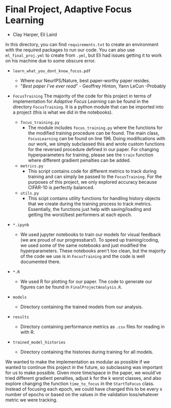# Final Project, Adaptive Focus Learning

* Clay Harper, Eli Laird

In this directory, you can find `requirements.txt` to create an environment with
the required packages to run our code.  You can also use `ml_final_proj.yml` to
create from `.yml`, but Eli had issues getting it to work on his machine due to
some obscure error.  

* `learn_what_you_dont_know_focus.pdf`
  * Where our NeurIPS/Nature, best paper-worthy paper resides.
  * "_Best paper I've ever read_" - Geoffrey Hinton, Yann LeCun
    -Probably

* `FocusTraining`
The majority of the code for this project in terms of implementation for *Adaptive
  Focus Learning* can be found in the directory `FocusTraining`.  It is a python
  module that can be imported into a project (this is what we did in the notebooks).
  * `focus_training.py`
    * The module includes `focus_training.py` where the functions for the modified
      training procedure can be found.  The main class, `FocusLearning` can be found on
      line 196.  Doing modifications with our work, we simply subclassed this and
      wrote custom functions for the reversed procedure defined in our paper.  For
      changing hyperparameters for training, please see the `train` function where
      different gradient penalties can be added.  
  * `metrics.py`
    * This script contains code for different metrics to track during training
    and can simply be passed to the `FocusTraining`.  For the purposes of this
    project, we only explored accuracy because CIFAR-10 is perfectly balanced.
  * `utils.py`
    * This scipt contains utility functions for handling history objects that we
    create during the training process to track metrics.  Essentially, the functions
    just help with saving/loading and getting the worst/best performers at each
    epoch.

* `*.ipynb`
  * We used jupyter notebooks to train our models for visual feedback (we are
    proud of our progressbars!).  To speed up training/coding, we used some of
    the same notebooks and just modified the hyperparameters.  These notebooks
    aren't too clean, but the majority of the code we use is in `FocusTraining`
    and the code is well documented there.
* `*.R`
  * We used R for plotting for our paper.  The code to generate our figures can
  be found in `FinalProjectAnalysis.R`.
* `models`
  * Directory containing the trained models from our analysis.
* `results`
  * Directory containing performance metrics as `.csv` files for reading in with
  R.
* `trained_model_histories`
  * Directory containing the histories during training for all models.


We wanted to make the implementation as modular as possible if we wanted to
continue this project in the future, so subclassing was important for us to make
possible.  Given more time/space in the paper, we would've tried different
gradient penalties, adjust k for the k worst classes, and also explore changing
the function `time_to_focus` in the `StartToFocus` class.  Instead of focusing
each epoch, we could have changed this to be every x number of epochs or based
on the values in the validation loss/whatever metric we were tracking.  

